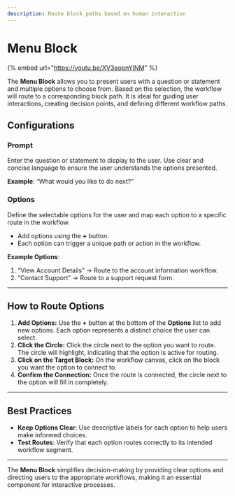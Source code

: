 ```yaml
---
description: Route block paths based on human interaction
---
```


# Menu Block

{% embed url="https://youtu.be/XV3eopnYINM" %}

The **Menu Block** allows you to present users with a question or statement and multiple options to choose from. Based on the selection, the workflow will route to a corresponding block path. It is ideal for guiding user interactions, creating decision points, and defining different workflow paths.

## **Configurations**

### **Prompt**

Enter the question or statement to display to the user. Use clear and concise language to ensure the user understands the options presented.

**Example**: “What would you like to do next?”

### **Options**

Define the selectable options for the user and map each option to a specific route in the workflow.

* Add options using the **+** button.
* Each option can trigger a unique path or action in the workflow.

**Example Options**:

1. “View Account Details” → Route to the account information workflow.
2. “Contact Support” → Route to a support request form.

***

## **How to Route Options**

1. **Add Options:** Use the **+** button at the bottom of the **Options** list to add new options. Each option represents a distinct choice the user can select.
2. **Click the Circle:** Click the circle next to the option you want to route. The circle will highlight, indicating that the option is active for routing.
3. **Click on the Target Block:** On the workflow canvas, click on the block you want the option to connect to.
4. **Confirm the Connection:** Once the route is connected, the circle next to the option will fill in completely.

***

## Best Practices

* **Keep Options Clear**: Use descriptive labels for each option to help users make informed choices.
* **Test Routes**: Verify that each option routes correctly to its intended workflow segment.

***

The **Menu Block** simplifies decision-making by providing clear options and directing users to the appropriate workflows, making it an essential component for interactive processes.
